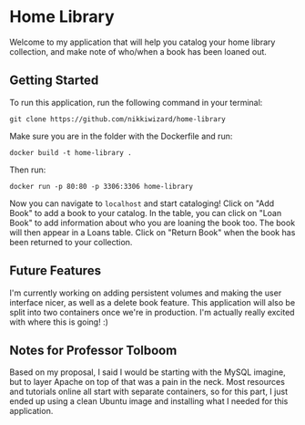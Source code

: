 # Home Library

Welcome to my application that will help you catalog your home library collection, and make note of who/when a book has been loaned out.

## Getting Started

To run this application, run the following command in your terminal:

```git clone https://github.com/nikkiwizard/home-library```

Make sure you are in the folder with the Dockerfile and run:

```docker build -t home-library .```

Then run:

```docker run -p 80:80 -p 3306:3306 home-library```

Now you can navigate to ```localhost``` and start cataloging! Click on "Add Book" to add a book to your catalog. In the table, you can click on "Loan Book" to add information about who you are loaning the book too. The book will then appear in a Loans table. Click on "Return Book" when the book has been returned to your collection. 

## Future Features

I'm currently working on adding persistent volumes and making the user interface nicer, as well as a delete book feature.
This application will also be split into two containers once we're in production. 
I'm actually really excited with where this is going! :)

## Notes for Professor Tolboom

Based on my proposal, I said I would be starting with the MySQL imagine, but to layer Apache on top of that was a pain in the neck. Most resources and tutorials online all start with separate containers, so for this part, I just ended up using a clean Ubuntu image and installing what I needed for this application. 
